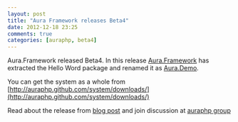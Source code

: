```yaml
---
layout: post
title: "Aura Framework releases Beta4"
date: 2012-12-18 23:25
comments: true
categories: [auraphp, beta4]
---
```


Aura.Framework released Beta4. In this release [Aura.Framework](http://auraphp.github.com/Aura.Framework) has extracted the Hello Word package and renamed it as [Aura.Demo](http://auraphp.github.com/Aura.Demo).

You can get the system as a whole from [http://auraphp.github.com/system/downloads/](http://auraphp.github.com/system/downloads/)

Read about the release from [blog post](http://auraphp.github.com/2012/12/18/new-system-release/) and join discussion at [auraphp group](https://groups.google.com/d/topic/auraphp/uPsSK7OqOoI/discussion)

